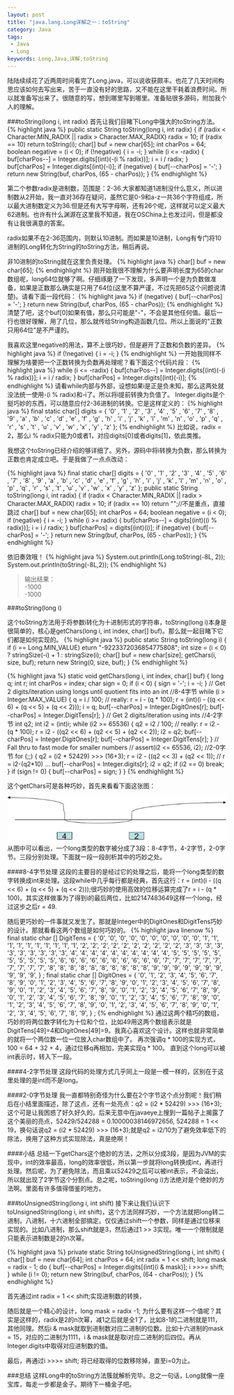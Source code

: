 ```yaml
---
layout: post
title: "java.lang.Long详解之一：toString"
category: Java
tags:
 - Java
 - Long
keywords: Long,Java,详解,toString
---
```


陆陆续续花了近两周时间看完了Long.java，可以说收获颇丰。也花了几天时间构思应该如何去写出来，苦于一直没有好的思路，又不能在这里干耗着浪费时间。所以就准备写出来了。很随意的写，想到哪里写到哪里。准备贴很多源码，附加我个人的理解。

###toString(long i, int radix)
首先让我们目睹下Long中强大的toString方法。
{% highlight java  %}
public static String toString(long i, int radix) {
  if (radix < Character.MIN_RADIX || radix > Character.MAX_RADIX)
      radix = 10;
  if (radix == 10)
      return toString(i);
  char[] buf = new char[65];
  int charPos = 64;
  boolean negative = (i < 0);
  if (!negative) {
    i = -i;
  }
  while (i <= -radix) {
    buf[charPos--] = Integer.digits[(int)(-(i % radix))];
    i = i / radix;
  }
  buf[charPos] = Integer.digits[(int)(-i)];
  if (negative) { 
    buf[--charPos] = '-';
  }
  return new String(buf, charPos, (65 - charPos));
}
{% endhighlight %}

第二个参数radix是进制数，范围是：2-36.大家都知道1进制没什么意义，所以进制数从2开始，我一直对36存在疑问，虽然它是0-9和a-z一共36个字符组成，所以最大进制数定义为36.但是还有大写字母啊，还有26个呢，这样就可以定义最大62进制。也许有什么渊源在这里我不知道，我在OSChina上也发过问，但是都没有让我很满意的答案。

radix如果不在2-36范围内，则默认10进制。而如果是10进制，Long有专门将10进制的Long转化为String的toString方法，稍后再说。

非10进制的toString就在这里负责处理。
{% highlight java %}
char[] buf = new char[65];
{% endhighlight %}
刚开始我很不理解为什么要声明长度为65的char数组呢，long64位就够了啊。仔细琢磨了一下发现，多声明一个是为负数做准备，如果是正数那么确实是只用了64位(这里不算严谨，不过先把65这个问题说清楚)。请看下面一段代码：
{% highlight java %}
if (negative) { 
  buf[--charPos] = '-';
 }
return new String(buf, charPos, (65 - charPos));
{% endhighlight %}
清楚了吧，这个buf[0]如果有值，那么只可能是"-"，不会是其他任何值。最后一行也很好理解，用了几位，那么就传给String构造函数几位。所以上面说的"正数只用64位"是不严谨的。

我喜欢这里negative的用法，算不上很巧妙，但是避开了正数和负数的差异。
{% highlight java %}
if (!negative) {
  i = -i;
}
{% endhighlight %}
一开始我同样不理解为啥要把一个正数转换为负数再处理呢？看下面这个代码片段：
{% highlight java %}
while (i <= -radix) {
  buf[charPos--] = Integer.digits[(int)(-(i % radix))];
  i = i / radix;
}
buf[charPos] = Integer.digits[(int)(-i)];
{% endhighlight %}
请看while内部与外部，设想如果i是正是负未知，那么这两处就没法统一使用-(i % radix)和-i了。所以将i提前转换为负值了。
Integer.digits是个挺巧妙的东西，可以随意应付2-36进制的转换。它是这样定义的：
{% highlight java  %}
final static char[] digits = {
  '0' , '1' , '2' , '3' , '4' , '5' ,
  '6' , '7' , '8' , '9' , 'a' , 'b' ,
  'c' , 'd' , 'e' , 'f' , 'g' , 'h' ,
  'i' , 'j' , 'k' , 'l' , 'm' , 'n' ,
  'o' , 'p' , 'q' , 'r' , 's' , 't' ,
  'u' , 'v' , 'w' , 'x' , 'y' , 'z'
};
{% endhighlight %}
比如说，radix = 2，那么i % radix只能为0或者1，对应digits[0]或者digits[1]，依此类推。

我想这个toString已经介绍的够详细了。另外，源码中将i转换为负数，那么转换为正数也肯定成立吧。于是我做了一点点改动：

{% highlight java %}
final static char[] digits = {
  '0' , '1' , '2' , '3' , '4' , '5' ,
  '6' , '7' , '8' , '9' , 'a' , 'b' ,
  'c' , 'd' , 'e' , 'f' , 'g' , 'h' ,
  'i' , 'j' , 'k' , 'l' , 'm' , 'n' ,
  'o' , 'p' , 'q' , 'r' , 's' , 't' ,
  'u' , 'v' , 'w' , 'x' , 'y' , 'z'
};
public static String toString(long i, int radix) {
  if (radix < Character.MIN_RADIX || radix > Character.MAX_RADIX)
    radix = 10;
  if (radix == 10)
    return "";//不是重点，直接跳过
  char[] buf = new char[65];
  int charPos = 64;
  boolean negative = (i < 0);
  if (negative) {
    i = -i;
  }
  while (i >= radix) {
    buf[charPos--] = digits[(int)((i % radix))];
    i = i / radix;
  }
  buf[charPos] = digits[(int)(i)];
  if (negative) { 
    buf[--charPos] = '-';
  }
  return new String(buf, charPos, (65 - charPos));
}
{% endhighlight %}

依旧奏效哦！
{% highlight java  %}
System.out.println(Long.toString(-8L, 2));
System.out.println(toString(-8L,2));
{% endhighlight %}

<blockquote>
输出结果：<br/>
-1000<br/>
-1000<br/>
</blockquote>

###toString(long i)

这个toString方法用于将参数i转化为十进制形式的字符串，toString(long i)本身是很简单的，核心是getChars(long i, int index, char[] buf)。那么就一起目睹下它们都是如何实现的。
{% highlight java  %}
public static String toString(long i) {
  if (i == Long.MIN_VALUE)
    eturn "-9223372036854775808";
  int size = (i < 0) ? stringSize(-i) + 1 : stringSize(i);
  char[] buf = new char[size];
  getChars(i, size, buf);
  return new String(0, size, buf);
}
{% endhighlight %}

{% highlight java  %}
static void getChars(long i, int index, char[] buf) {
  long q;
  int r;
  int charPos = index;
  char sign = 0;
  if (i < 0) {
    sign = '-';
    i = -i;
  }
  // Get 2 digits/iteration using longs until quotient fits into an int
  //8-4字节
  while (i > Integer.MAX_VALUE) { 
    q = i / 100;
    // really: r = i - (q * 100);
    r = (int)(i - ((q << 6) + (q << 5) + (q << 2)));
    i = q;
    buf[--charPos] = Integer.DigitOnes[r];
    buf[--charPos] = Integer.DigitTens[r];
  }
  // Get 2 digits/iteration using ints
  //4-2字节
  int q2;
  int i2 = (int)i;
  while (i2 >= 65536) {
    q2 = i2 / 100;
    // really: r = i2 - (q * 100);
    r = i2 - ((q2 << 6) + (q2 << 5) + (q2 << 2));
    i2 = q2;
    buf[--charPos] = Integer.DigitOnes[r];
    buf[--charPos] = Integer.DigitTens[r];
  }
  // Fall thru to fast mode for smaller numbers
  // assert(i2 <= 65536, i2);
  //2-0字节
  for (;;) {
    q2 = (i2 * 52429) >>> (16+3);
    r = i2 - ((q2 << 3) + (q2 << 1));  // r = i2-(q2*10) ...
    buf[--charPos] = Integer.digits[r];
    i2 = q2;
    if (i2 == 0) break;
  }
  if (sign != 0) {
    buf[--charPos] = sign;
  }
}
{% endhighlight %}

这个getChars可是各种巧妙，首先来看看下面这张图：
<div class='center'>
  <img src="/post_images/2012/03/getchars.png">
</div>
从图中可以看出，一个long类型的数字被分成了3段：8-4字节，4-2字节，2-0字节。三段分别处理。下面就一段一段剖析其中的巧妙之处。

####8-4字节处理
这段的主要目的是经过它的处理之后，能将一个long类型的数字转换成int来处理。这段while中几乎每行都是经典，首先这行：r = (int)(i - ((q &lt;&lt; 6) + (q &lt;&lt; 5) + (q &lt;&lt; 2)));很巧妙的使用高效的位移运算完成了r = i - (q * 100)。其实这样做事为了得到i的最后两位，比如2147483649这样一个long，经过这步之后r = 49.

随后更巧妙的一件事就又发生了。那就是Integer中的DigitOnes和DigitTens巧妙的设计。那就看看这两个数组是如何巧妙的。
{% highlight java linenow %}
final static char [] DigitTens = {
  '0', '0', '0', '0', '0', '0', '0', '0', '0', '0',
  '1', '1', '1', '1', '1', '1', '1', '1', '1', '1',
  '2', '2', '2', '2', '2', '2', '2', '2', '2', '2',
  '3', '3', '3', '3', '3', '3', '3', '3', '3', '3',
  '4', '4', '4', '4', '4', '4', '4', '4', '4', '4',
  '5', '5', '5', '5', '5', '5', '5', '5', '5', '5',
  '6', '6', '6', '6', '6', '6', '6', '6', '6', '6',
  '7', '7', '7', '7', '7', '7', '7', '7', '7', '7',
  '8', '8', '8', '8', '8', '8', '8', '8', '8', '8',
  '9', '9', '9', '9', '9', '9', '9', '9', '9', '9',
  } ; 
final static char [] DigitOnes = { 
  '0', '1', '2', '3', '4', '5', '6', '7', '8', '9',
  '0', '1', '2', '3', '4', '5', '6', '7', '8', '9',
  '0', '1', '2', '3', '4', '5', '6', '7', '8', '9',
  '0', '1', '2', '3', '4', '5', '6', '7', '8', '9',
  '0', '1', '2', '3', '4', '5', '6', '7', '8', '9',
  '0', '1', '2', '3', '4', '5', '6', '7', '8', '9',
  '0', '1', '2', '3', '4', '5', '6', '7', '8', '9',
  '0', '1', '2', '3', '4', '5', '6', '7', '8', '9',
  '0', '1', '2', '3', '4', '5', '6', '7', '8', '9',
  '0', '1', '2', '3', '4', '5', '6', '7', '8', '9',
  } ;
{% endhighlight %}
通过这两个精巧的数组，巧妙的将两位数字转化为十位和个位，比如49用这两个数组表示就是DigitTens[49]=4和DigitOnes[49]=9。我真心喜欢这个设计。这样也就非常简单的就将一个两位数一位一位放入char数组中了。
再次强调q * 100的实现方式，100 = 64 + 32 + 4，通过位移q再相加，完美实现q * 100。
直到这个long可以被int表示时，转入下一段。

####4-2字节处理
这段代码的处理方式几乎同上一段是一模一样的，区别在于这里处理的是int而不是long。

####2-0字节处理
我一直都特别奇怪为什么要在2个字节这个点分割呢！我们稍后在小结里面描述，除了这点，还有一处亮点：q2 = (i2 * 52429) &gt;&gt;&gt; (16+3); 这个可是让我困惑了好久好久的。后来无意中在javaeye上搜到一篇帖子上揭露了这个美丽的亮点，52429/524288 = 0.10000038146972656, 524288 = 1 &lt;&lt; 19，换句话说q2 = (i2 * 52429) &gt;&gt;&gt; (16+3);就是q2 = i2/10为了避免效率低下的除法，换用了这种方式实现除法，真是绝啊！

####小结
总结一下getChars这个绝妙的方法，之所以分成3段，是因为JVM的实现中，int的效率最高，long的效率很低，所以第一步就将long转换成int，再进行处理。然后呢，为了避免除法，而且乘以52429之后可以被int表示，不会溢出，所以就出现了2字节这个分割点。总之呢，toString(long i)方法绝对是个绝妙的方法啊。里面有许多值得借鉴的地方。

###toUnsignedString(long i, int shift)
接下来让我们认识下toUnsignedString(long i, int shift)，这个方法同样巧妙，一个方法就把long转二进制，八进制，十六进制全部搞定。仅仅通过shift一个参数，同样是通过位移来实现的。比如八进制，那么shift就是3，然后通过1 &gt;&gt; 3实现。唯一一个限制就是只能表示进制数是2的n次幂。

{% highlight java  %}
private static String toUnsignedString(long i, int shift) {
  char[] buf = new char[64];
  int charPos = 64;
  int radix = 1 << shift;
  long mask = radix - 1;
  do {
    buf[--charPos] = Integer.digits[(int)(i & mask)];
    i >>>= shift;
  } while (i != 0);
  return new String(buf, charPos, (64 - charPos));
}
{% endhighlight %}

首先通过int radix = 1 &lt;&lt; shift;实现进制数的转换，

随后就是一个精心的设计，long mask = radix -1; 为什么要有这样一个值呢？其实是这样的，radix是2的n次幂，减1之后就是全1了，比如8-1的二进制就是111，其他同理。然后i & mask就取到进制数对应二进制的位数。比如十六进制的mask = 15，对应的二进制为1111，i & mask就是取i对应二进制的后四位。再从Integer.digits中取得对应进制数的值。

最后，再通过i &gt;&gt;&gt;= shift; 将已经取得的位数移除掉，直至i=0为止。

###总结
这样Long中的toString方法簇就解析完毕。总之一句话，Long就像一座宝库，每走一步都是金子。期待下一桶金子吧。